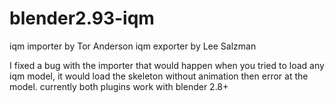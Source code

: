 # blender2.93-iqm

iqm importer by Tor Anderson
iqm exporter by Lee Salzman

I fixed a bug with the importer that would happen when you tried to load any iqm model, it would load the skeleton without animation then error at the model.
 currently both plugins work with blender 2.8+
